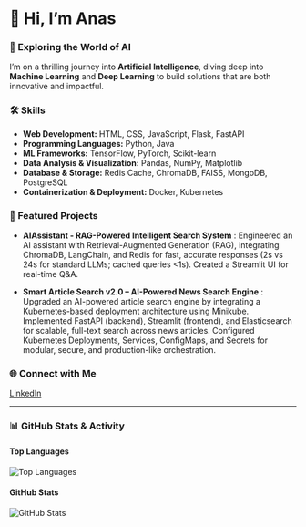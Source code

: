 # 👋 Hi, I’m Anas

### 🌌 Exploring the World of AI
I’m on a thrilling journey into **Artificial Intelligence**, diving deep into **Machine Learning** and **Deep Learning** to build solutions that are both innovative and impactful.

### 🛠️ Skills
- **Web Development:** HTML, CSS, JavaScript, Flask, FastAPI
- **Programming Languages:** Python, Java
- **ML Frameworks:** TensorFlow, PyTorch, Scikit-learn
- **Data Analysis & Visualization:** Pandas, NumPy, Matplotlib
- **Database & Storage:** Redis Cache, ChromaDB, FAISS, MongoDB, PostgreSQL
- **Containerization & Deployment:** Docker, Kubernetes
 
 

### 🔭 Featured Projects

- **AIAssistant - RAG-Powered Intelligent Search System** : Engineered an AI assistant with Retrieval-Augmented Generation (RAG), integrating ChromaDB, LangChain, and Redis for fast, accurate responses (2s vs 24s for standard LLMs; cached queries <1s). Created a Streamlit UI for real-time Q&A.
  
- **Smart Article Search v2.0 – AI-Powered News Search Engine** : Upgraded an AI-powered article search engine by integrating a Kubernetes-based deployment architecture using Minikube. Implemented FastAPI (backend), Streamlit (frontend), and Elasticsearch for scalable, full-text search across news articles. Configured Kubernetes Deployments, Services, ConfigMaps, and Secrets for modular, secure, and production-like orchestration.
  
### 🌐 Connect with Me
[LinkedIn](https://www.linkedin.com/in/anas-limem-2b01702b1/)

---

### 📊 GitHub Stats & Activity

#### Top Languages  
![Top Languages](https://github-readme-stats.vercel.app/api/top-langs/?username=anaslimem&layout=compact&theme=radical)

#### GitHub Stats  
![GitHub Stats](https://github-readme-stats.vercel.app/api?username=anaslimem&show_icons=true&theme=radical)

